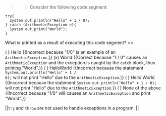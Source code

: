 >>Consider the following code segment:</p>
<pre><code class="java language-java">try{
  System.out.println("Hello" + 1 / 0);
} catch (ArithmeticException e){
  System.out.print("World");
}
</code></pre>
<p>What is printed as a result of executing this code segment? <<

( ) Hello {{Incorrect because "1/0" is an example of an <code>ArithmeticException</code>.}}
(x) World {{Correct because "1 / 0" causes an <code>ArithmeticException</code> and the exception is caught by the <code>catch</code> block, thus printing "World".}}
( ) HelloWorld {{Incorrect because the statement <code>System.out.println("Hello" + 1 / 0);</code> will not print "Hello" due to the <code>ArithmeticException</code>.}}
( ) Hello World {{Incorrect because the statement <code>System.out.println("Hello" + 1 / 0);</code> will not print "Hello" due to the <code>ArithmeticException</code>.}}
( ) None of the above {{Incorrect because "1/0" will causes an <code>ArithmeticException</code> and print "World".}}

||<code>try</code> and <code>throw</code> are not used to handle exceptions in a program. ||
